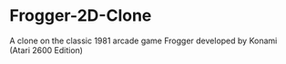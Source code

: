 # Frogger-2D-Clone
A clone on the classic 1981 arcade game Frogger developed by Konami (Atari 2600 Edition)
